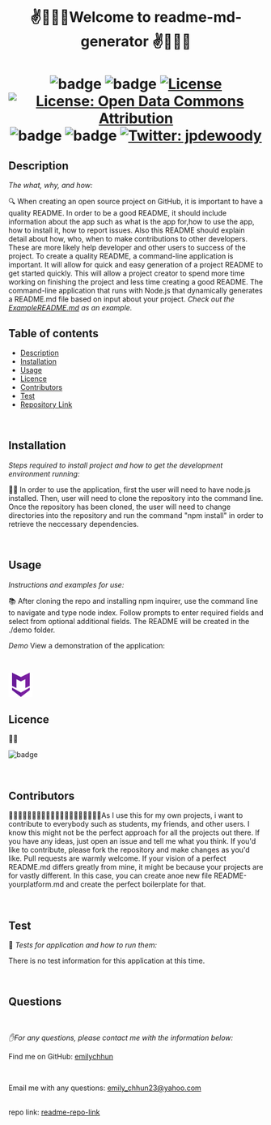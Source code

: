 

<h1 align="center">✌️🤟🙏👋Welcome to readme-md-generator  ✌️🤟🙏👋</h1>

<h1 align="center">

![badge](https://img.shields.io/npm/v/npm.svg?logo=javascript)
![badge](https://img.shields.io/npm/v/npm.svg?logo=npm)
[![License](https://img.shields.io/badge/License-Boost%201.0-lightblue.svg)](https://www.boost.org/LICENSE_1_0.txt)
[![License: Open Data Commons Attribution](https://img.shields.io/badge/License-ODC_BY-brightgreen.svg)](https://opendatacommons.org/licenses/by/)
![badge](https://img.shields.io/static/v1?logo=react&message=React&color=Blue)
![badge](https://img.shields.io/npm/v/npm.svg?logo=javascript)
 <a href="https://twitter.com/jpdewoody">
  <img alt="Twitter: jpdewoody" src="https://img.shields.io/twitter/follow/jpdewoody.svg?style=social" target="_blank" />
 </a>
</h1>


## Description 
  *The what, why, and how:* 
  
  🔍 When creating an open source project on GitHub, it is important to have a quality README. In order to be a good README, it should include information about the app such as what is the app for,how to use the app, how to install it, how to report issues.  Also this README should explain detail about how, who, when to make contributions to other developers. These are more likely help developer and other users to success of the project. To create a quality README, a command-line application is important.  It will allow for quick and easy generation of a project README to get started quickly. This will allow a project creator to spend more time working on finishing the project and less time creating a good README.  The command-line application that runs with Node.js that dynamically generates a README.md file based on input about your project. 
 *Check out the [ExampleREADME.md](https://github.com/emilychhun/challenge9readme/blob/main/demo/DemoREADME.md) as an example.*
  <br />
 
  ## Table of contents
  - [Description](#Description)
  - [Installation](#Installation)
  - [Usage](#Usage)
  - [Licence](#Licence)
  - [Contributors](#Contributors)
  - [Test](#Test)
  - [Repository Link](#Repository)

  <br />

 ## Installation
  *Steps required to install project and how to get the development environment running:*
  
💽💽 In order to use the application, first the user will need to have node.js installed. Then, user will need to clone the repository into the command line. Once the repository has been cloned, the user will need to change directories into the repository and run the command "npm install" in order to retrieve the neccessary dependencies.

<br />
  
  
  ## Usage
  *Instructions and examples for use:*
  
  📚 After cloning the repo and installing npm inquirer, use the command line to navigate and type node index. Follow prompts to enter required fields and select from optional additional fields. The README will be created in the ./demo folder.
  
  *Demo*
  View a demonstration of the application:

  <br />
  
  ![alt text](https://github.com/adam-p/markdown-here/raw/master/src/common/images/icon48.png "Logo Title Text 1")
  
  
  ## Licence
  📝📑
  
  ![badge](https://img.shields.io/badge/license-GNU-brightgreen)

  <br />
  
 
  ## Contributors
  💆🏽💆🏻‍♂️👳🏽👳🏽👳🏻‍♀️👨🏾‍🦽👨🏿‍🤝‍👨🏾As I use this for my own projects, i want to contribute to everybody such as students, my friends, and other users. I know this might not be the perfect approach for all the projects out there. If you have any ideas, just open an issue and tell me what you think. If you'd like to contribute, please fork the repository and make changes as you'd like. Pull requests are warmly welcome. If your vision of a perfect README.md differs greatly from mine, it might be because your projects are for vastly different. In this case, you can create anoe new file README-yourplatform.md and create the perfect boilerplate for that.

  <br />
 
 
  ## Test
  🥇 *Tests for application and how to run them:*
 
   There is no test information for this application at this time.

  <br />

 
  ## Questions
  <br />

   *✋For any questions, please contact me with the information below:*
  <br />

 Find me on GitHub: [emilychhun](https://github.com/emilychhun)

 <br />

  Email me with any questions: emily_chhun23@yahoo.com
  <br /><br />

  repo link: [readme-repo-link](https://github.com/emilychhun/challenge9readme)
  
  <br />



  
